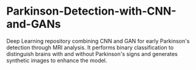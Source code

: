 # Parkinson-Detection-with-CNN-and-GANs
Deep Learning repository combining CNN and GAN for early Parkinson's detection through MRI analysis. It performs binary classification to distinguish brains with and without Parkinson's signs and generates synthetic images to enhance the model.
